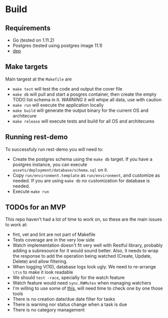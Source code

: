 # Build

## Requirements

- Go (tested on 1.11.2)
- Postgres (tested using postgres image 11.1)
- [dep](https://github.com/golang/dep)

## Make targets

Main targest at the `Makefile` are

- `make test` will test the code and output the cover file
- `make db` will pull and start a posgres container, then create the empty TODO list schema in it. *WARNING* it will whipe all data, use with caution
- `make run` will execute the application locally
- `make build` will generate the output binary for the current OS and architecure
- `make release` will execute tests and build for all OS and architecures

## Running rest-demo

To successfuly run rest-demo you will need to:

- Create the postgres schema using the `make db` target. If you have a postgres instance, you can execute `assets/deployment/database/schema.sql` on it.
- Copy `run/environment.template` as `run/environment`, and customize as needed. If you are using `make db` no customization for database is needed.
- Execute `make run`

## TODOs for an MVP

This repo haven't had a lot of time to work on, so these are the main issues to work at:
- fmt, vet and lint are not part of Makefile
- Tests coverage are in the very low side
- Watch implementation doesn't fit very well with Restful library, probably adding a subresource for it would sound better. Also, it needs to wrap the response to add the operation being watched (Create, Update, Delete) and allow filtering.
- When logging V(10), database logs look ugly. We need to re-arrange `\t\n` to make it look readable
- We should `test -race`, specially for the watch feature
- Watch feature would need `sync.RWMutex` when managing watchers
- I'm willing to use some of [this](https://github.com/heptio/contour/blob/master/Makefile), will need time to check one by one those tools
- There is no creation date/due date filter for tasks
- There is warning nor status change when a task is due
- There is no category management



